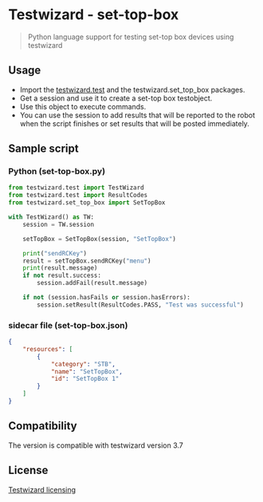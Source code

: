 # Testwizard - set-top-box

> Python language support for testing set-top box devices using testwizard

## Usage

* Import the [testwizard.test](https://pypi.org/project/testwizard.test/) and the testwizard.set_top_box packages.
* Get a session and use it to create a set-top box testobject.
* Use this object to execute commands.
* You can use the session to add results that will be reported to the robot when the script finishes or set results that will be posted immediately.

## Sample script

### Python (set-top-box.py)

```python
from testwizard.test import TestWizard
from testwizard.test import ResultCodes
from testwizard.set_top_box import SetTopBox

with TestWizard() as TW:
    session = TW.session

    setTopBox = SetTopBox(session, "SetTopBox")

    print("sendRCKey")
    result = setTopBox.sendRCKey("menu")
    print(result.message)
    if not result.success:
        session.addFail(result.message)

    if not (session.hasFails or session.hasErrors):
        session.setResult(ResultCodes.PASS, "Test was successful")
```

### sidecar file (set-top-box.json)

```json
{
    "resources": [
        { 
            "category": "STB", 
            "name": "SetTopBox", 
            "id": "SetTopBox 1"
        }
    ]
}
```

## Compatibility

The version is compatible with testwizard version 3.7

## License

[Testwizard licensing](https://www.eurofins-digitaltesting.com/testwizard/)